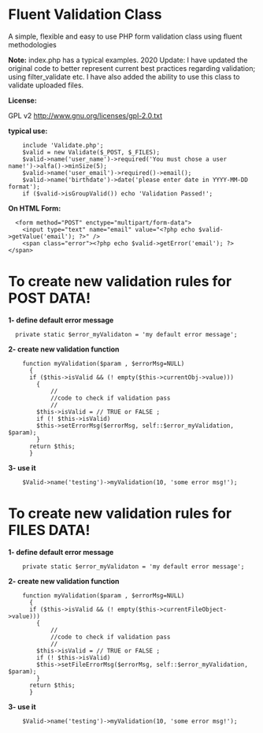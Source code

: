 Fluent Validation Class
======
 A simple, flexible and easy to use PHP form validation class using fluent methodologies


**Note:** index.php  has a typical examples.
2020 Update: I have updated the original code to better represent current best practices regarding validation; using filter_validate etc. I have also added the ability to use this class to validate uploaded files. 

**License:**

GPL v2 http://www.gnu.org/licenses/gpl-2.0.txt


**typical use:**
```
    include 'Validate.php';
    $valid = new Validate($_POST, $_FILES);
    $valid->name('user_name')->required('You must chose a user name!')->alfa()->minSize(5);
    $valid->name('user_email')->required()->email();
    $valid->name('birthdate')->date('please enter date in YYYY-MM-DD format');
    if ($valid->isGroupValid()) echo 'Validation Passed!';
```

  **On HTML Form:**
```
  <form method="POST" enctype="multipart/form-data">
  	<input type="text" name="email" value="<?php echo $valid->getValue('email'); ?>" />
  	<span class="error"><?php echo $valid->getError('email'); ?></span>
```

#  To create new validation rules for POST DATA!

**1- define default error message**
```
  private static $error_myValidaton = 'my default error message';
```
**2- create new validation function**
```
    function myValidation($param , $errorMsg=NULL)
      {
      if ($this->isValid && (! empty($this->currentObj->value)))
	    {
	    	//
	    	//code to check if validation pass
	    	//
	   	$this->isValid = // TRUE or FALSE ;
		if (! $this->isValid)
		$this->setErrorMsg($errorMsg, self::$error_myValidation, $param);
    	}
      return $this;
      }
```
**3- use it**
```
    $Valid->name('testing')->myValidation(10, 'some error msg!');
```
#  To create new validation rules for FILES DATA!

**1- define default error message**
```
    private static $error_myValidaton = 'my default error message';
```
**2- create new validation function**
```
    function myValidation($param , $errorMsg=NULL)
      {
      if ($this->isValid && (! empty($this->currentFileObject->value)))
	    {
	    	//
	    	//code to check if validation pass
	    	//
	   	$this->isValid = // TRUE or FALSE ;
		if (! $this->isValid)
		$this->setFileErrorMsg($errorMsg, self::$error_myValidation, $param);
    	}
      return $this;
      }
```
**3- use it**
```
    $Valid->name('testing')->myValidation(10, 'some error msg!');
```
